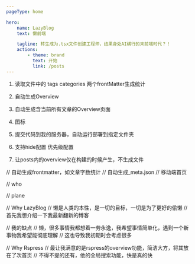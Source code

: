 ```yaml
---
pageType: home

hero:
    name: LazyBlog
    text: 懒前端

    tagline: 转生成为.tsx文件创建工程师，结果身处AI横行的末前端时代？！
    actions:
        - theme: brand
          text: 开始
          link: /posts
---
```


1. 读取文件中的 tags categories 两个frontMatter生成统计

2. 自动生成Overview

3. 自动生成含当前所有文章的Overview页面

4. 图标

5. 提交代码到我的服务器，自动运行部署到指定文件夹

6. 支持hide配置 优先级配置

7. 让posts内的overview仅在构建的时候产生，不生成文件

// 自动生成frontmatter，如文章字数统计
// 自动生成_meta.json
// 移动端首页

// who

// plane

// Why LazyBlog
// 懒是人类的本性，是一切的目标，一切是为了更好的偷懒
// 首先我想介绍一下我最新翻新的博客

// 我的缺点
// 懒，很多事情我都想着一劳永逸，我希望事情简单化，遇到一个新事物我希望能彻底理解
// 这也导致我初期时会考虑很多

// Why Rspress
// 最让我满意的是rspress的overview功能，简洁大方，将其放在了次首页
// 不得不提的还有，他的全局搜索功能，快是真的快
